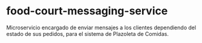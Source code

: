 # food-court-messaging-service
Microservicio encargado de enviar mensajes a los clientes dependiendo del estado de sus pedidos, para el sistema de Plazoleta de Comidas.
